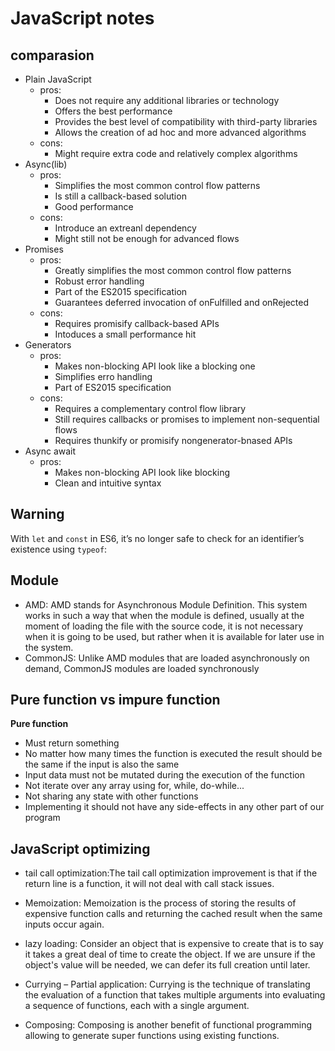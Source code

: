 # JavaScript notes

## comparasion

- Plain JavaScript
  - pros:
    - Does not require any additional libraries or technology
    - Offers the best performance
    - Provides the best level of compatibility with third-party libraries
    - Allows the creation of ad hoc and more advanced algorithms
  - cons:
    - Might require extra code and relatively complex algorithms
- Async(lib)
  - pros:
    - Simplifies the most common control flow patterns
    - Is still a callback-based solution
    - Good performance
  - cons:
    - Introduce an extreanl dependency
    - Might still not be enough for advanced flows
- Promises
  - pros:
    - Greatly simplifies the most common control flow patterns
    - Robust error handling
    - Part of the ES2015 specification
    - Guarantees deferred invocation of onFulfilled and onRejected
  - cons:
    - Requires promisify callback-based APIs
    - Intoduces a small performance hit
- Generators
  - pros:
    - Makes non-blocking API look like a blocking one
    - Simplifies erro handling
    - Part of ES2015 specification
  - cons:
    - Requires a complementary control flow library
    - Still requires callbacks or promises to implement non-sequential flows
    - Requires thunkify or promisify nongenerator-bnased APIs
- Async await
  - pros:
    - Makes non-blocking API look like blocking
    - Clean and intuitive syntax

## Warning

With `let` and `const` in ES6, it’s no longer safe to check for an identifier’s existence using `typeof`:

## Module

- AMD: AMD stands for Asynchronous Module Definition. This system works in such a way that when the module is defined, usually at the moment of loading the file with the source code, it is not necessary when it is going to be used, but rather when it is available for later use in the system.
- CommonJS: Unlike AMD modules that are loaded asynchronously on demand, CommonJS modules are loaded synchronously

## Pure function vs impure function

**Pure function**

- Must return something
- No matter how many times the function is executed the result should be the same if the input is also the same
- Input data must not be mutated during the execution of the function
- Not iterate over any array using for, while, do-while...
- Not sharing any state with other functions
- Implementing it should not have any side-effects in any other part of our program

## JavaScript optimizing

- tail call optimization:The tail call optimization improvement is that if the return line is a function, it will not deal with call stack issues.

- Memoization: Memoization is the process of storing the results of expensive function calls and returning the cached result when the same inputs occur again.

- lazy loading: Consider an object that is expensive to create that is to say it takes a great deal of time to create the object. If we are unsure if the object's value will be needed, we can defer its full creation until later.

- Currying – Partial application: Currying is the technique of translating the evaluation of a function that takes multiple arguments into evaluating a sequence of functions, each with a single argument.
- Composing: Composing is another benefit of functional programming allowing to generate super functions using existing functions.
